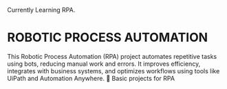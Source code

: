 Currently Learning RPA.

# ROBOTIC PROCESS AUTOMATION
 This Robotic Process Automation (RPA) project automates repetitive tasks using bots, reducing manual work and errors. It improves efficiency, integrates with business systems, and optimizes workflows using tools like UiPath and Automation Anywhere. 🚀
Basic projects for RPA
